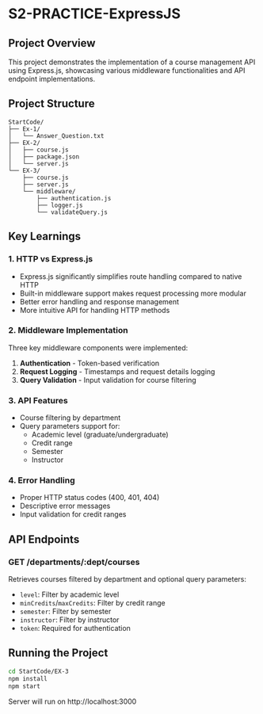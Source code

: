 # S2-PRACTICE-ExpressJS

## Project Overview
This project demonstrates the implementation of a course management API using Express.js, showcasing various middleware functionalities and API endpoint implementations.

## Project Structure
```
StartCode/
├── Ex-1/
│   └── Answer_Question.txt    
├── EX-2/
│   ├── course.js             
│   ├── package.json          
│   └── server.js             
└── EX-3/
    ├── course.js
    ├── server.js             
    └── middleware/
        ├── authentication.js  
        ├── logger.js         
        └── validateQuery.js  
```

## Key Learnings

### 1. HTTP vs Express.js
- Express.js significantly simplifies route handling compared to native HTTP
- Built-in middleware support makes request processing more modular
- Better error handling and response management
- More intuitive API for handling HTTP methods

### 2. Middleware Implementation
Three key middleware components were implemented:
1. **Authentication** - Token-based verification
2. **Request Logging** - Timestamps and request details logging
3. **Query Validation** - Input validation for course filtering

### 3. API Features
- Course filtering by department
- Query parameters support for:
  - Academic level (graduate/undergraduate)
  - Credit range
  - Semester
  - Instructor

### 4. Error Handling
- Proper HTTP status codes (400, 401, 404)
- Descriptive error messages
- Input validation for credit ranges

## API Endpoints

### GET /departments/:dept/courses
Retrieves courses filtered by department and optional query parameters:
- `level`: Filter by academic level
- `minCredits`/`maxCredits`: Filter by credit range
- `semester`: Filter by semester
- `instructor`: Filter by instructor
- `token`: Required for authentication

## Running the Project
```bash
cd StartCode/EX-3
npm install
npm start
```

Server will run on http://localhost:3000